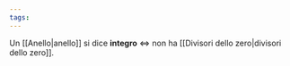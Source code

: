 ```yaml
---
tags:
---
```

Un [[Anello|anello]] si dice **integro** $\iff$ non ha [[Divisori dello zero|divisori dello zero]].